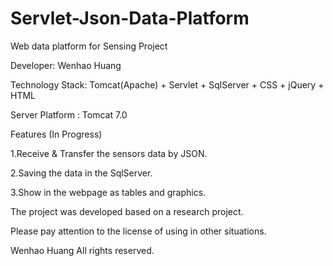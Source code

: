 # Servlet-Json-Data-Platform

Web data platform for Sensing Project

Developer: Wenhao Huang

Technology Stack: Tomcat(Apache) + Servlet + SqlServer + CSS + jQuery + HTML


Server Platform : Tomcat 7.0


Features (In Progress)


1.Receive & Transfer the sensors data by JSON.

2.Saving the data in the SqlServer.

3.Show in the webpage as tables and graphics.



The project was developed based on a research project.

Please pay attention to the license of using in other situations.

Wenhao Huang All rights reserved.
